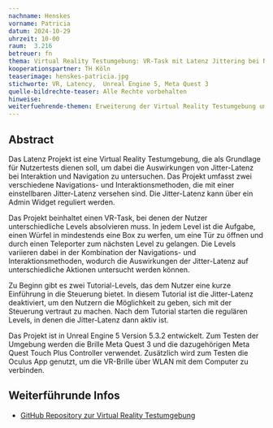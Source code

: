 ```yaml
---
nachname: Henskes
vorname: Patricia
datum: 2024-10-29
uhrzeit: 10-00
raum:  3.216
betreuer: fn
thema: Virtual Reality Testumgebung: VR-Task mit Latenz Jittering bei Navigations- und Interaktionsmethoden
kooperationspartner: TH Köln
teaserimage: henskes-patricia.jpg
stichworte: VR, Latency,  Unreal Engine 5, Meta Quest 3
quelle-bildrechte-teaser: Alle Rechte vorbehalten
hinweise:
weiterfuehrende-themen: Erweiterung der Virtual Reality Testumgebung um weitere Navigations- und Interaktionsmethoden | Erweiterug der Virtual Reality Testumgebung um verschiedene Arten von Latenz | Erforschung der Userbility und Cybersickness bei verschiednen Navigations- und Interaktionsmethoden in der Virtual Reality (VR) | Erforschung von Messmöglichkeiten für Cybersickness in der Virtual Reality (VR)
---
```


## Abstract

Das Latenz Projekt ist eine Virtual Reality Testumgebung, die als Grundlage für Nutzertests dienen soll, um dabei die Auswirkungen von Jitter-Latenz bei Interaktion und Navigation zu untersuchen. Das Projekt umfasst zwei verschiedene Navigations- und Interaktionsmethoden, die mit einer einstellbaren Jitter-Latenz versehen sind. Die Jitter-Latenz kann über ein Admin Widget reguliert werden.

Das Projekt beinhaltet einen VR-Task, bei denen der Nutzer unterschiedliche Levels absolvieren muss. In jedem Level ist die Aufgabe, einen Würfel in mindestends eine Box zu werfen, um eine Tür zu öffnen und durch einen Teleporter zum nächsten Level zu gelangen. Die Levels variieren dabei in der Kombination der Navigations- und Interaktionsmethoden, wodurch die Auswirkungen der Jitter-Latenz auf unterschiedliche Aktionen untersucht werden können.

Zu Beginn gibt es zwei Tutorial-Levels, das dem Nutzer eine kurze Einführung in die Steuerung bietet. In diesem Tutorial ist die Jitter-Latenz deaktiviert, um den Nutzern die Möglichkeit zu geben, sich mit der Steuerung vertraut zu machen. Nach dem Tutorial starten die regulären Levels, in denen die Jitter-Latenz dann aktiv ist.

Das Projekt ist in Unreal Engine 5 Version 5.3.2 entwickelt. Zum Testen der Umgebung werden die Brille Meta Quest 3 und die dazugehörigen Meta Quest Touch Plus Controller verwendet. Zusätzlich wird zum Testen die Oculus App genutzt, um die VR-Brille über WLAN mit dem Computer zu verbinden.

## Weiterführunde Infos

- [GitHub Repository zur Virtual Reality Testumgebung](https://github.com/kise948/Praxisprojekt_SS24)
